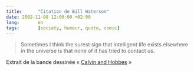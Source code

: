 ```yaml
---
title:      "Citation de Bill Waterson"
date: 2002-11-08 12:00:00 +02:00
lang:       en
tags:       [society, humour, quote, comic]
---
```


> Sometimes I think the surest sign that intelligent life exists elsewhere in the universe is that none of it has tried to contact us.

Extrait de la bande dessinée « [Calvin and Hobbes](http://www.amazon.com/exec/obidos/ASIN/0836218051) »
